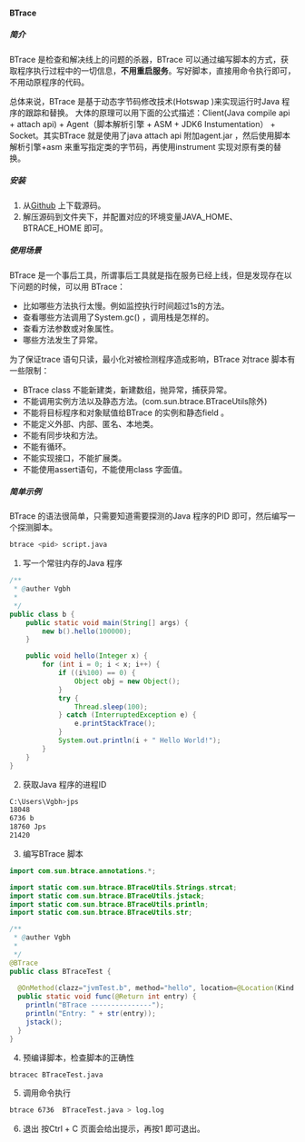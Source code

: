 #### BTrace

##### 简介
BTrace 是检查和解决线上的问题的杀器，BTrace 可以通过编写脚本的方式，获取程序执行过程中的一切信息，**不用重启服务**。写好脚本，直接用命令执行即可，不用动原程序的代码。

总体来说，BTrace 是基于动态字节码修改技术(Hotswap )来实现运行时Java 程序的跟踪和替换。
大体的原理可以用下面的公式描述：Client(Java compile api + attach api) + Agent（脚本解析引擎 + ASM + JDK6 Instumentation） + Socket。其实BTrace 就是使用了java attach api 附加agent.jar ，然后使用脚本解析引擎+asm 来重写指定类的字节码，再使用instrument 实现对原有类的替换。

##### 安装
1. 从[Github](https://github.com/btraceio/btrace/releases/tag/v1.3.11.3) 上下载源码。
2. 解压源码到文件夹下，并配置对应的环境变量JAVA_HOME、 BTRACE_HOME 即可。

##### 使用场景
BTrace 是一个事后工具，所谓事后工具就是指在服务已经上线，但是发现存在以下问题的时候，可以用 BTrace：
 - 比如哪些方法执行太慢。例如监控执行时间超过1s的方法。
 - 查看哪些方法调用了System.gc() ，调用栈是怎样的。
 - 查看方法参数或对象属性。
 - 哪些方法发生了异常。

为了保证trace 语句只读，最小化对被检测程序造成影响，BTrace 对trace 脚本有一些限制：
 - BTrace class 不能新建类，新建数组，抛异常，捕获异常。
 - 不能调用实例方法以及静态方法。(com.sun.btrace.BTraceUtils除外)
 - 不能将目标程序和对象赋值给BTrace 的实例和静态field 。 
 - 不能定义外部、内部、匿名、本地类。
 - 不能有同步块和方法。
 - 不能有循环。
 - 不能实现接口，不能扩展类。
 - 不能使用assert语句，不能使用class 字面值。

##### 简单示例
BTrace 的语法很简单，只需要知道需要探测的Java 程序的PID 即可，然后编写一个探测脚本。
```sh
btrace <pid> script.java
```

1. 写一个常驻内存的Java 程序
```Java
/**
 * @auther Vgbh
 *
 */
public class b {
    public static void main(String[] args) {
        new b().hello(100000);
    }

    public void hello(Integer x) {
        for (int i = 0; i < x; i++) {
            if ((i%100) == 0) {
                Object obj = new Object();
            }
            try {
                Thread.sleep(100);
            } catch (InterruptedException e) {
                e.printStackTrace();
            }
            System.out.println(i + " Hello World!");
        }
    }
}
```

2. 获取Java 程序的进程ID
```sh
C:\Users\Vgbh>jps
18048
6736 b
18760 Jps
21420
```

3. 编写BTrace 脚本
```Java
import com.sun.btrace.annotations.*;

import static com.sun.btrace.BTraceUtils.Strings.strcat;
import static com.sun.btrace.BTraceUtils.jstack;
import static com.sun.btrace.BTraceUtils.println;
import static com.sun.btrace.BTraceUtils.str;

/**
 * @auther Vgbh
 *
 */
@BTrace
public class BTraceTest {
  
  @OnMethod(clazz="jvmTest.b", method="hello", location=@Location(Kind.ENTRY))
  public static void func(@Return int entry) {
    println("BTrace ---------------");
    println("Entry: " + str(entry));
    jstack();
  }
}
```

4. 预编译脚本，检查脚本的正确性
```sh
btracec BTraceTest.java
```

5. 调用命令执行
```sh
btrace 6736  BTraceTest.java > log.log
```

6. 退出
按Ctrl + C 页面会给出提示，再按1 即可退出。